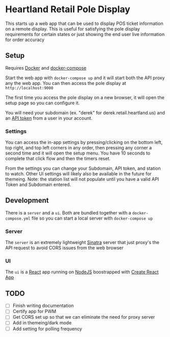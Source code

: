 # Heartland Retail Pole Display

This starts up a web app that can be used to display POS ticket information on a remote display. This is useful for satisfying the pole display requirements for certain states or just showing the end user live information for order accuracy

## Setup

Requires [Docker](https://docs.docker.com/get-docker/) and [docker-compose](https://docs.docker.com/compose/install/)

Start the web app with `docker-compose up` and it will start both the API proxy any the web app. You can then access the pole display at `http://localhost:9000`

The first time you access the pole display on a new browser, it will open the setup page so you can configure it.

You will need your subdomain (ex. "derek" for derek.retail.heartland.us) and an [API token](https://dev.retail.heartland.us/#authentication) from a user in your account.

### Settings

You can access the in-app settings by pressing/clicking on the bottom left, top right, and top left corners in any order, then pressing any corner a second time and it will open the setup menu. You have 10 seconds to complete that click flow and then the timers reset.

From the settings you can change your Subdomain, API token, and station to watch. Other UI settings will likely also be available in the future for themeing. Note: the station list will not populate until you have a valid API Token and Subdomain entered.

## Development

There is a `server` and a `ui`. Both are bundled together with a `docker-compose.yml` file so you can start a local server with `docker-compose up`

### Server

The `server` is an extremely lightweight [Sinatra](http://sinatrarb.com/) server that just proxy's the API request to avoid CORS issues from the web browser

### UI

The `ui` is a [React](https://reactjs.org/) app running on [NodeJS](https://nodejs.org/en/) boostrapped with [Create React App](https://github.com/facebook/create-react-app)

## TODO

- [ ] Finish writing documentation
- [ ] Certify app for PWM
- [ ] Get CORS set up so that we can eliminate the need for proxy server
- [ ] Add in themeing/dark mode
- [ ] Add setting for polling frequency
